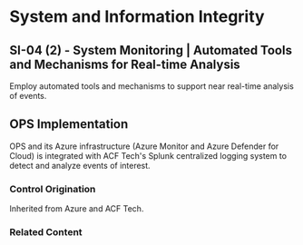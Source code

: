 # System and Information Integrity
## SI-04 (2) - System Monitoring | Automated Tools and Mechanisms for Real-time Analysis

Employ automated tools and mechanisms to support near real-time analysis of events.

## OPS Implementation

OPS and its Azure infrastructure (Azure Monitor and Azure Defender for Cloud) is integrated with ACF Tech's Splunk centralized logging system to detect and analyze events of interest.

### Control Origination

Inherited from Azure and ACF Tech.

### Related Content
